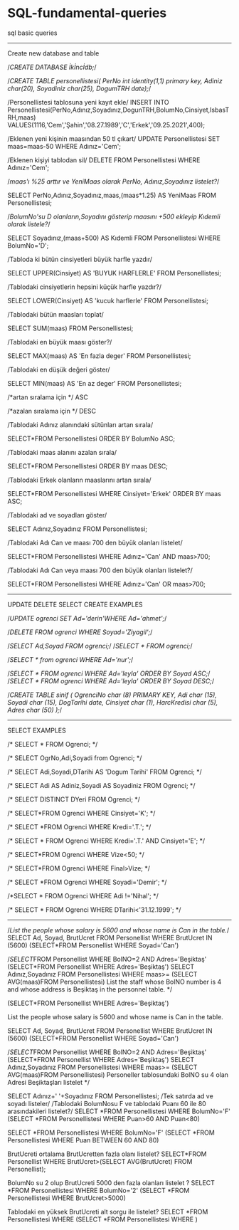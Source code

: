# SQL-fundamental-queries
sql basic queries

***********************************
Create new database and table

/*CREATE DATABASE İkİncİdb;*/

/*CREATE TABLE personellistesi(
PerNo int identity(1,1) primary key,
Adiniz char(20),
Soyadiniz char(25),
DogumTRH date);*/

/Personellistesi tablosuna yeni kayıt ekle/
INSERT INTO Personellistesi(PerNo,Adınız,Soyadınız,DogunTRH,BolumNo,Cinsiyet,IsbasTRH,maas)
VALUES(1116,'Cem','Şahin','08.27.1989','C','Erkek','09.25.2021',400);

/Eklenen yeni kişinin maasından 50 tl çıkart/
UPDATE Personellistesi SET maas=maas-50 WHERE Adınız='Cem';

/Eklenen kişiyi tablodan sil/
DELETE FROM Personellistesi WHERE Adınız='Cem';

/*maas'ı %25 arttır ve YeniMaas olarak PerNo,
Adınız,Soyadınız listelet?*/

SELECT PerNo,Adınız,Soyadınız,maas,(maas*1.25)
AS YeniMaas FROM Personellistesi;



/*BolumNo'su D olanların,Soyadını gösterip maasını +500 ekleyip 
Kıdemli olarak listele?*/

SELECT Soyadınız,(maas+500) AS Kıdemli
FROM Personellistesi WHERE BolumNo='D';

/Tabloda ki bütün cinsiyetleri büyük harfle yazdır/

SELECT UPPER(Cinsiyet) AS 'BUYUK HARFLERLE'
FROM Personellistesi;



/Tablodaki cinsiyetlerin hepsini küçük harfle yazdır?/

SELECT LOWER(Cinsiyet) AS 'kucuk harflerle'
FROM Personellistesi;



/Tablodaki bütün maasları toplat/

SELECT SUM(maas) FROM Personellistesi;


/Tablodaki en büyük maası göster?/

SELECT MAX(maas) AS 'En fazla deger' FROM Personellistesi;



/Tablodaki en düşük değeri göster/

SELECT MIN(maas) AS 'En az deger' FROM Personellistesi;

/*artan sıralama için */ ASC

/*azalan sıralama için */ DESC

/Tablodaki Adınız alanındaki sütünları artan sırala/

SELECT*FROM Personellistesi ORDER BY BolumNo ASC;



/Tablodaki maas alanını azalan sırala/

SELECT*FROM Personellistesi ORDER BY maas DESC;




/Tablodaki Erkek olanların maaslarını artan sırala/

SELECT*FROM Personellistesi WHERE Cinsiyet='Erkek' ORDER BY maas ASC;



/Tablodaki ad ve soyadları göster/

SELECT Adınız,Soyadınız FROM Personellistesi;




/Tablodaki Adı Can ve maası 700 den büyük olanları listelet/

SELECT*FROM Personellistesi WHERE Adınız='Can' AND maas>700;




/Tablodaki Adı Can veya maası 700 den büyük olanları listelet?/

SELECT*FROM Personellistesi WHERE Adınız='Can' OR maas>700;

***************************************************************

UPDATE DELETE SELECT CREATE EXAMPLES

/*UPDATE ogrenci SET Ad='derin'WHERE Ad='ahmet';*/

/*DELETE FROM ogrenci WHERE Soyad='Ziyagil';*/

/*SELECT Ad,Soyad FROM ogrenci;*/
/*SELECT * FROM ogrenci;*/

/*SELECT * from ogrenci WHERE Ad='nur';*/

/*SELECT * FROM ogrenci WHERE Ad='leyla' ORDER BY Soyad ASC;*/
/*SELECT * FROM ogrenci WHERE Ad='leyla' ORDER BY Soyad DESC;*/

/*CREATE TABLE sinif (
OgrenciNo char (8) PRIMARY KEY,
Adi char (15),
Soyadi char (15),
DogTarihi date,
Cinsiyet char (1),
HarcKredisi char (5),
Adres char (50)
);*/

***********************************************************************

SELECT EXAMPLES

/* SELECT * FROM Ogrenci; */

/* SELECT OgrNo,Adi,Soyadi from Ogrenci; */

/* SELECT Adi,Soyadi,DTarihi AS 'Dogum Tarihi' FROM Ogrenci; */

/* SELECT Adi AS Adiniz,Soyadi AS Soyadiniz  FROM Ogrenci; */

/* SELECT DISTINCT DYeri FROM Ogrenci; */

/* SELECT*FROM Ogrenci WHERE Cinsiyet='K'; */

/* SELECT *FROM Ogrenci WHERE Kredi='.T.'; */

/* SELECT * FROM Ogrenci WHERE Kredi='.T.' AND Cinsiyet='E'; */

/* SELECT*FROM Ogrenci WHERE Vize<50; */

/* SELECT*FROM Ogrenci WHERE Final>Vize; */

/* SELECT *FROM Ogrenci WHERE Soyadi='Demir'; */

/*SELECT * FROM Ogrenci WHERE Adi !='Nihal'; */

/* SELECT * FROM Ogrenci WHERE DTarihi<'31.12.1999'; */
*******************************************************************


















/*List the people whose salary is 5600 and whose name is Can in the table.*/
SELECT Ad, Soyad, BrutUcret FROM Personellist WHERE BrutUcret IN (5600) 
(SELECT*FROM Personellist WHERE Soyad='Can')


/*SELECT*FROM Personellist WHERE BolNO=2 AND Adres='Beşiktaş' 
(SELECT*FROM Personellist WHERE Adres='Beşiktaş')
SELECT Adınız,Soyadınız FROM Personellistesi WHERE maas>=
(SELECT AVG(maas)FROM Personellistesi)
List the staff whose BolNO number is 4 and whose address is Beşiktaş in the personnel table.
*/

(SELECT*FROM Personellist WHERE Adres='Beşiktaş')

List the people whose salary is 5600 and whose name is Can in the table.

SELECT Ad, Soyad, BrutUcret FROM Personellist WHERE BrutUcret IN (5600) 
(SELECT*FROM Personellist WHERE Soyad='Can')


/*SELECT*FROM Personellist WHERE BolNO=2 AND Adres='Beşiktaş' 
(SELECT*FROM Personellist WHERE Adres='Beşiktaş')
SELECT Adınız,Soyadınız FROM Personellistesi WHERE maas>=
(SELECT AVG(maas)FROM Personellistesi)
Personeller tablosundaki BolNO su 4 olan Adresi Beşiktaşları listelet
*/

SELECT Adınız+' '+Soyadınız FROM Personellistesi; /Tek satırda ad ve soyadı listeler/
/Tablodaki BolumNosu F ve tablodaki Puanı 60 ile 80 arasındakileri listelet?/
SELECT *FROM Personellistesi WHERE BolumNo='F'
(SELECT *FROM Personellistesi WHERE Puan>60 AND Puan<80)

SELECT *FROM Personellistesi WHERE BolumNo='F'
(SELECT *FROM Personellistesi WHERE Puan BETWEEN 60 AND 80)

BrutUcreti ortalama BrutUcretten fazla olanı listelet?
SELECT*FROM Personellist WHERE BrutUcret>(SELECT AVG(BrutUcret) FROM Personellist);

BolumNo su 2 olup BrutUcreti 5000 den fazla olanları listelet ?
SELECT *FROM Personellistesi WHERE BolumNo='2'
(SELECT *FROM Personellistesi WHERE BrutUcret>5000)

Tablodaki en yüksek BrutUcreti alt sorgu ile listelet?
SELECT *FROM Personellistesi WHERE 
(SELECT *FROM Personellistesi WHERE )





